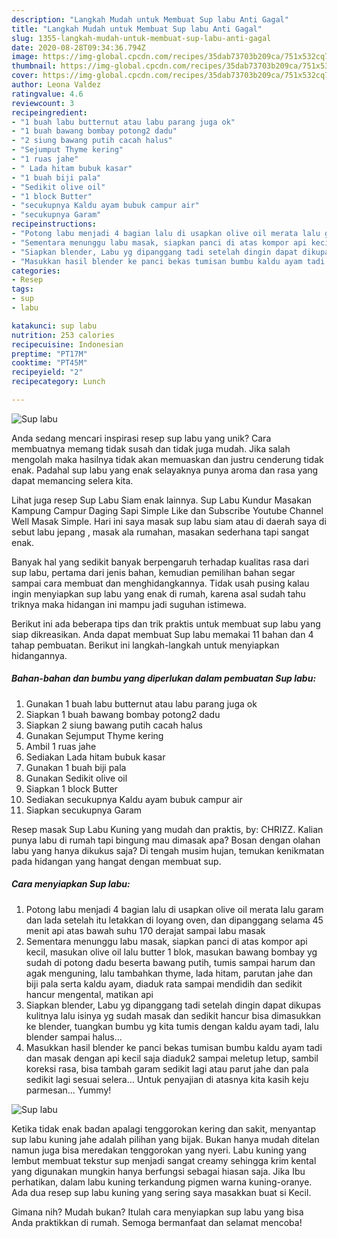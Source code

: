 ```yaml
---
description: "Langkah Mudah untuk Membuat Sup labu Anti Gagal"
title: "Langkah Mudah untuk Membuat Sup labu Anti Gagal"
slug: 1355-langkah-mudah-untuk-membuat-sup-labu-anti-gagal
date: 2020-08-28T09:34:36.794Z
image: https://img-global.cpcdn.com/recipes/35dab73703b209ca/751x532cq70/sup-labu-foto-resep-utama.jpg
thumbnail: https://img-global.cpcdn.com/recipes/35dab73703b209ca/751x532cq70/sup-labu-foto-resep-utama.jpg
cover: https://img-global.cpcdn.com/recipes/35dab73703b209ca/751x532cq70/sup-labu-foto-resep-utama.jpg
author: Leona Valdez
ratingvalue: 4.6
reviewcount: 3
recipeingredient:
- "1 buah labu butternut atau labu parang juga ok"
- "1 buah bawang bombay potong2 dadu"
- "2 siung bawang putih cacah halus"
- "Sejumput Thyme kering"
- "1 ruas jahe"
- " Lada hitam bubuk kasar"
- "1 buah biji pala"
- "Sedikit olive oil"
- "1 block Butter"
- "secukupnya Kaldu ayam bubuk campur air"
- "secukupnya Garam"
recipeinstructions:
- "Potong labu menjadi 4 bagian lalu di usapkan olive oil merata lalu garam dan lada setelah itu letakkan di loyang oven, dan dipanggang selama 45 menit api atas bawah suhu 170 derajat sampai labu masak"
- "Sementara menunggu labu masak, siapkan panci di atas kompor api kecil, masukan olive oil lalu butter 1 blok, masukan bawang bombay yg sudah di potong dadu beserta bawang putih, tumis sampai harum dan agak menguning, lalu tambahkan thyme, lada hitam, parutan jahe dan biji pala serta kaldu ayam, diaduk rata sampai mendidih dan sedikit hancur mengental, matikan api"
- "Siapkan blender, Labu yg dipanggang tadi setelah dingin dapat dikupas kulitnya lalu isinya yg sudah masak dan sedikit hancur bisa dimasukkan ke blender, tuangkan bumbu yg kita tumis dengan kaldu ayam tadi, lalu blender sampai halus..."
- "Masukkan hasil blender ke panci bekas tumisan bumbu kaldu ayam tadi dan masak dengan api kecil saja diaduk2 sampai meletup letup, sambil koreksi rasa, bisa tambah garam sedikit lagi atau parut jahe dan pala sedikit lagi sesuai selera... Untuk penyajian di atasnya kita kasih keju parmesan... Yummy!"
categories:
- Resep
tags:
- sup
- labu

katakunci: sup labu 
nutrition: 253 calories
recipecuisine: Indonesian
preptime: "PT17M"
cooktime: "PT45M"
recipeyield: "2"
recipecategory: Lunch

---
```



![Sup labu](https://img-global.cpcdn.com/recipes/35dab73703b209ca/751x532cq70/sup-labu-foto-resep-utama.jpg)

Anda sedang mencari inspirasi resep sup labu yang unik? Cara membuatnya memang tidak susah dan tidak juga mudah. Jika salah mengolah maka hasilnya tidak akan memuaskan dan justru cenderung tidak enak. Padahal sup labu yang enak selayaknya punya aroma dan rasa yang dapat memancing selera kita.

Lihat juga resep Sup Labu Siam enak lainnya. Sup Labu Kundur Masakan Kampung Campur Daging Sapi Simple Like dan Subscribe Youtube Channel Well Masak Simple. Hari ini saya masak sup labu siam atau di daerah saya di sebut labu jepang , masak ala rumahan, masakan sederhana tapi sangat enak.

Banyak hal yang sedikit banyak berpengaruh terhadap kualitas rasa dari sup labu, pertama dari jenis bahan, kemudian pemilihan bahan segar sampai cara membuat dan menghidangkannya. Tidak usah pusing kalau ingin menyiapkan sup labu yang enak di rumah, karena asal sudah tahu triknya maka hidangan ini mampu jadi suguhan istimewa.


Berikut ini ada beberapa tips dan trik praktis untuk membuat sup labu yang siap dikreasikan. Anda dapat membuat Sup labu memakai 11 bahan dan 4 tahap pembuatan. Berikut ini langkah-langkah untuk menyiapkan hidangannya.

<!--inarticleads1-->

##### Bahan-bahan dan bumbu yang diperlukan dalam pembuatan Sup labu:

1. Gunakan 1 buah labu butternut atau labu parang juga ok
1. Siapkan 1 buah bawang bombay potong2 dadu
1. Siapkan 2 siung bawang putih cacah halus
1. Gunakan Sejumput Thyme kering
1. Ambil 1 ruas jahe
1. Sediakan  Lada hitam bubuk kasar
1. Gunakan 1 buah biji pala
1. Gunakan Sedikit olive oil
1. Siapkan 1 block Butter
1. Sediakan secukupnya Kaldu ayam bubuk campur air
1. Siapkan secukupnya Garam


Resep masak Sup Labu Kuning yang mudah dan praktis, by: CHRIZZ. Kalian punya labu di rumah tapi bingung mau dimasak apa? Bosan dengan olahan labu yang hanya dikukus saja? Di tengah musim hujan, temukan kenikmatan pada hidangan yang hangat dengan membuat sup. 

<!--inarticleads2-->

##### Cara menyiapkan Sup labu:

1. Potong labu menjadi 4 bagian lalu di usapkan olive oil merata lalu garam dan lada setelah itu letakkan di loyang oven, dan dipanggang selama 45 menit api atas bawah suhu 170 derajat sampai labu masak
1. Sementara menunggu labu masak, siapkan panci di atas kompor api kecil, masukan olive oil lalu butter 1 blok, masukan bawang bombay yg sudah di potong dadu beserta bawang putih, tumis sampai harum dan agak menguning, lalu tambahkan thyme, lada hitam, parutan jahe dan biji pala serta kaldu ayam, diaduk rata sampai mendidih dan sedikit hancur mengental, matikan api
1. Siapkan blender, Labu yg dipanggang tadi setelah dingin dapat dikupas kulitnya lalu isinya yg sudah masak dan sedikit hancur bisa dimasukkan ke blender, tuangkan bumbu yg kita tumis dengan kaldu ayam tadi, lalu blender sampai halus...
1. Masukkan hasil blender ke panci bekas tumisan bumbu kaldu ayam tadi dan masak dengan api kecil saja diaduk2 sampai meletup letup, sambil koreksi rasa, bisa tambah garam sedikit lagi atau parut jahe dan pala sedikit lagi sesuai selera... Untuk penyajian di atasnya kita kasih keju parmesan... Yummy!
<img src="//assets-global.cpcdn.com/assets/icons/button_play-2c75c40dde080a61004c1f40b05d8f140eaff45d7e9e6481dc71c63d2e7c4909.png" alt="Sup labu">

Ketika tidak enak badan apalagi tenggorokan kering dan sakit, menyantap sup labu kuning jahe adalah pilihan yang bijak. Bukan hanya mudah ditelan namun juga bisa meredakan tenggorokan yang nyeri. Labu kuning yang lembut membuat tekstur sup menjadi sangat creamy sehingga krim kental yang digunakan mungkin hanya berfungsi sebagai hiasan saja. Jika Ibu perhatikan, dalam labu kuning terkandung pigmen warna kuning-oranye. Ada dua resep sup labu kuning yang sering saya masakkan buat si Kecil. 

Gimana nih? Mudah bukan? Itulah cara menyiapkan sup labu yang bisa Anda praktikkan di rumah. Semoga bermanfaat dan selamat mencoba!
